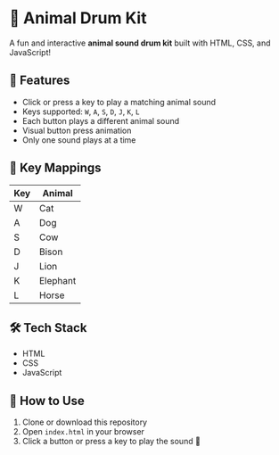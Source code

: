 # 🐾 Animal Drum Kit

A fun and interactive **animal sound drum kit** built with HTML, CSS, and JavaScript!

## 🎯 Features

- Click or press a key to play a matching animal sound
- Keys supported: `W`, `A`, `S`, `D`, `J`, `K`, `L`
- Each button plays a different animal sound
- Visual button press animation
- Only one sound plays at a time

## 🎹 Key Mappings

| Key | Animal   |
|-----|----------|
| W   | Cat      |
| A   | Dog      |
| S   | Cow      |
| D   | Bison    |
| J   | Lion     |
| K   | Elephant |
| L   | Horse    |

## 🛠️ Tech Stack

- HTML
- CSS
- JavaScript

## 🚀 How to Use

1. Clone or download this repository
2. Open `index.html` in your browser
3. Click a button or press a key to play the sound 🎵
